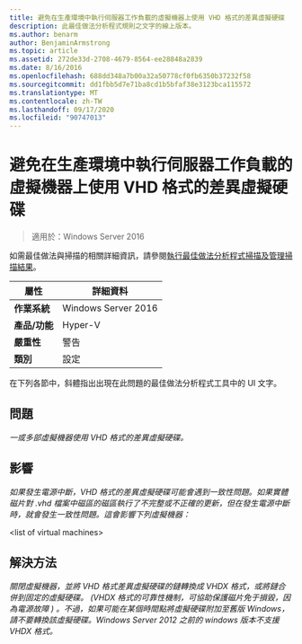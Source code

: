 ```yaml
---
title: 避免在生產環境中執行伺服器工作負載的虛擬機器上使用 VHD 格式的差異虛擬硬碟
description: 此最佳做法分析程式規則之文字的線上版本。
ms.author: benarm
author: BenjaminArmstrong
ms.topic: article
ms.assetid: 272de33d-2708-4679-8564-ee28848a2839
ms.date: 8/16/2016
ms.openlocfilehash: 688dd348a7b00a32a50778cf0fb6350b37232f58
ms.sourcegitcommit: dd1fbb5d7e71ba8cd1b5bfaf38e3123bca115572
ms.translationtype: MT
ms.contentlocale: zh-TW
ms.lasthandoff: 09/17/2020
ms.locfileid: "90747013"
---
```

# <a name="avoid-using-vhd-format-differencing-virtual-hard-disks-on-virtual-machines-that-run-server-workloads-in-a-production-environment"></a>避免在生產環境中執行伺服器工作負載的虛擬機器上使用 VHD 格式的差異虛擬硬碟

>適用於：Windows Server 2016

如需最佳做法與掃描的相關詳細資訊，請參閱[執行最佳做法分析程式掃描及管理掃描結果](https://go.microsoft.com/fwlink/p/?LinkID=223177)。

|屬性|詳細資料|
|-|-|
|**作業系統**|Windows Server 2016|
|**產品/功能**|Hyper-V|
|**嚴重性**|警告|
|**類別**|設定|

在下列各節中，斜體指出出現在此問題的最佳做法分析程式工具中的 UI 文字。

## <a name="issue"></a>**問題**
*一或多部虛擬機器使用 VHD 格式的差異虛擬硬碟。*

## <a name="impact"></a>**影響**
*如果發生電源中斷，VHD 格式的差異虛擬硬碟可能會遇到一致性問題。如果實體磁片對 .vhd 檔案中磁區的磁區執行了不完整或不正確的更新，但在發生電源中斷時，就會發生一致性問題。這會影響下列虛擬機器：*

\<list of virtual machines>

## <a name="resolution"></a>**解決方法**
*關閉虛擬機器，並將 VHD 格式差異虛擬硬碟的鏈轉換成 VHDX 格式，或將鏈合併到固定的虛擬硬碟。 (VHDX 格式的可靠性機制，可協助保護磁片免于損毀，因為電源故障 ) 。不過，如果可能在某個時間點將虛擬硬碟附加至舊版 Windows，請不要轉換該虛擬硬碟。Windows Server 2012 之前的 windows 版本不支援 VHDX 格式。*



